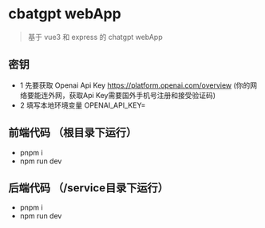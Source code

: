 # cbatgpt webApp

> 基于 vue3 和  express 的 chatgpt webApp



## 密钥
- 1 先要获取 Openai Api Key https://platform.openai.com/overview  (你的网络要能连外网，获取Api Key需要国外手机号注册和接受验证码)
- 2 填写本地环境变量  OPENAI_API_KEY=

##  前端代码 （根目录下运行）
- pnpm i 
- npm run dev

## 后端代码 （/service目录下运行）
- pnpm i
- npm run dev
